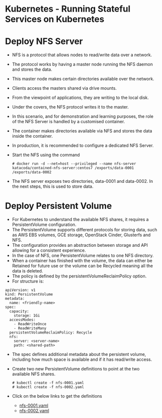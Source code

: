 # Kubernetes - Running Stateful Services on Kubernetes

# Deploy NFS Server

- NFS is a protocol that allows nodes to read/write data over a network.
- The protocol works by having a master node running the NFS daemon and stores the data.
- This master node makes certain directories available over the network.
- Clients access the masters shared via drive mounts.
- From the viewpoint of applications, they are writing to the local disk.
- Under the covers, the NFS protocol writes it to the master.
- In this scenario, and for demonstration and learning purposes, the role of the NFS Server is handled by a customised container.
- The container makes directories available via NFS and stores the data inside the container.
- In production, it is recommended to configure a dedicated NFS Server.
- Start the NFS using the command 

	```
	# docker run -d --net=host --privileged --name nfs-server katacoda/contained-nfs-server:centos7 /exports/data-0001 /exports/data-0002
	```

- The NFS server exposes two directories, data-0001 and data-0002. In the next steps, this is used to store data.

# Deploy Persistent Volume

- For Kubernetes to understand the available NFS shares, it requires a PersistentVolume configuration.
- The PersistentVolume supports different protocols for storing data, such as AWS EBS volumes, GCE storage, OpenStack Cinder, Glusterfs and NFS.
- The configuration provides an abstraction between storage and API allowing for a consistent experience.
- In the case of NFS, one PersistentVolume relates to one NFS directory.
- When a container has finished with the volume, the data can either be Retained for future use or the volume can be Recycled meaning all the data is deleted.
- The policy is defined by the persistentVolumeReclaimPolicy option.
- For structure is:

```
apiVersion: v1
kind: PersistentVolume
metadata:
  name: <friendly-name>
spec:
  capacity:
    storage: 1Gi
  accessModes:
    - ReadWriteOnce
    - ReadWriteMany
  persistentVolumeReclaimPolicy: Recycle
  nfs:
    server: <server-name>
    path: <shared-path>
```

- The spec defines additional metadata about the persistent volume, including how much space is available and if it has read/write access.
- Create two new PersistentVolume definitions to point at the two available NFS shares.

	```
	# kubectl create -f nfs-0001.yaml
	# kubectl create -f nfs-0002.yaml
	```

- Click on the below links to get the definitions
	- [nfs-0001.yaml](https://github.com/LinuxLibrary/kubernetes/blob/master/Builds/KC-Builds/08-Stateful_Services/nfs-0001.yaml)
	- [nfs-0002.yaml](https://github.com/LinuxLibrary/kubernetes/blob/master/Builds/KC-Builds/08-Stateful_Services/nfs-0002.yaml)
